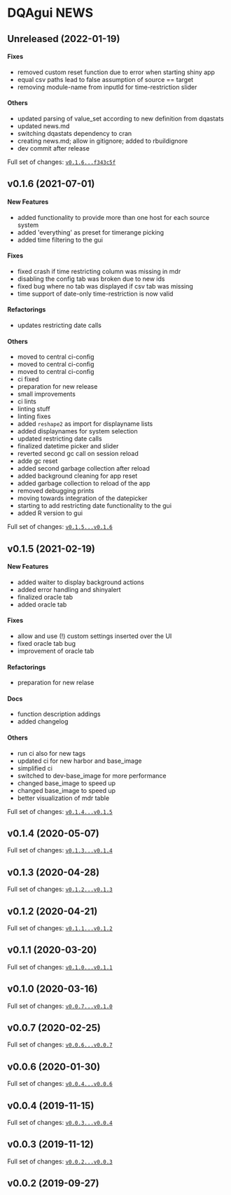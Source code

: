# DQAgui NEWS

## Unreleased (2022-01-19)

#### Fixes

* removed custom reset function due to error when starting shiny app
* equal csv paths lead to false assumption of source == target
* removing module-name from inputId for time-restriction slider
#### Others

* updated parsing of value_set according to new definition from dqastats
* updated news.md
* switching dqastats dependency to cran
* creating news.md; allow in gitignore; added to rbuildignore
* dev commit after release

Full set of changes: [`v0.1.6...f343c5f`](https://gitlab.miracum.org/miracum/dqa/dqagui/compare/v0.1.6...f343c5f)

## v0.1.6 (2021-07-01)

#### New Features

* added functionality to provide more than one host for each source system
* added 'everything' as preset for timerange picking
* added time filtering to the gui
#### Fixes

* fixed crash if time restricting column was missing in mdr
* disabling the config tab was broken due to new ids
* fixed bug where no tab was displayed if csv tab was missing
* time support of date-only time-restriction is now valid
#### Refactorings

* updates restricting date calls
#### Others

* moved to central ci-config
* moved to central ci-config
* moved to central ci-config
* ci fixed
* preparation for new release
* small improvements
* ci lints
* linting stuff
* linting fixes
* added `reshape2` as import for displayname lists
* added displaynames for system selection
* updated restricting date calls
* finalized datetime picker and slider
* reverted second gc call on session reload
* adde gc reset
* added second garbage collection after reload
* added background cleaning for app reset
* added garbage collection to reload of the app
* removed debugging prints
* moving towards integration of the datepicker
* starting to add restricting date functionality to the gui
* added R version to gui

Full set of changes: [`v0.1.5...v0.1.6`](https://gitlab.miracum.org/miracum/dqa/dqagui/compare/v0.1.5...v0.1.6)

## v0.1.5 (2021-02-19)

#### New Features

* added waiter to display background actions
* added error handling and shinyalert
* finalized oracle tab
* added oracle tab
#### Fixes

* allow and use (!) custom settings inserted over the UI
* fixed oracle tab bug
* improvement of oracle tab
#### Refactorings

* preparation for new relase
#### Docs

* function description addings
* added changelog
#### Others

* run ci also for new tags
* updated ci for new harbor and base_image
* simplified ci
* switched to dev-base_image for more performance
* changed base_image to speed up
* changed base_image to speed up
* better visualization of mdr table

Full set of changes: [`v0.1.4...v0.1.5`](https://gitlab.miracum.org/miracum/dqa/dqagui/compare/v0.1.4...v0.1.5)

## v0.1.4 (2020-05-07)


Full set of changes: [`v0.1.3...v0.1.4`](https://gitlab.miracum.org/miracum/dqa/dqagui/compare/v0.1.3...v0.1.4)

## v0.1.3 (2020-04-28)


Full set of changes: [`v0.1.2...v0.1.3`](https://gitlab.miracum.org/miracum/dqa/dqagui/compare/v0.1.2...v0.1.3)

## v0.1.2 (2020-04-21)


Full set of changes: [`v0.1.1...v0.1.2`](https://gitlab.miracum.org/miracum/dqa/dqagui/compare/v0.1.1...v0.1.2)

## v0.1.1 (2020-03-20)


Full set of changes: [`v0.1.0...v0.1.1`](https://gitlab.miracum.org/miracum/dqa/dqagui/compare/v0.1.0...v0.1.1)

## v0.1.0 (2020-03-16)


Full set of changes: [`v0.0.7...v0.1.0`](https://gitlab.miracum.org/miracum/dqa/dqagui/compare/v0.0.7...v0.1.0)

## v0.0.7 (2020-02-25)


Full set of changes: [`v0.0.6...v0.0.7`](https://gitlab.miracum.org/miracum/dqa/dqagui/compare/v0.0.6...v0.0.7)

## v0.0.6 (2020-01-30)


Full set of changes: [`v0.0.4...v0.0.6`](https://gitlab.miracum.org/miracum/dqa/dqagui/compare/v0.0.4...v0.0.6)

## v0.0.4 (2019-11-15)


Full set of changes: [`v0.0.3...v0.0.4`](https://gitlab.miracum.org/miracum/dqa/dqagui/compare/v0.0.3...v0.0.4)

## v0.0.3 (2019-11-12)


Full set of changes: [`v0.0.2...v0.0.3`](https://gitlab.miracum.org/miracum/dqa/dqagui/compare/v0.0.2...v0.0.3)

## v0.0.2 (2019-09-27)

